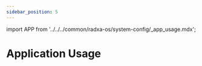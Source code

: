 ```yaml
---
sidebar_position: 5
---
```


import APP from '../../../common/radxa-os/system-config/\_app_usage.mdx';

# Application Usage

<APP debian_version="debian11" board="cubie-a5e" />
